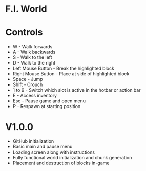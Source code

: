 # F.I. World
# Controls
* W - Walk forwards
* A - Walk backwards
* S - Walk to the left
* D - Walk to the right
* Left Mouse Button - Break the highlighted block
* Right Mouse Button - Place at side of highlighted block
* Space - Jump
* Shift - Crouch
* 1 to 9 - Switch which slot is active in the hotbar or action bar
* E - Access inventory
* Esc - Pause game and open menu
* P - Respawn at starting position
# V1.0.0
* GitHub initialization
* Basic main and pause menu
* Loading screen along with instructions
* Fully functional world initialization and chunk generation
* Placement and destruction of blocks in-game
